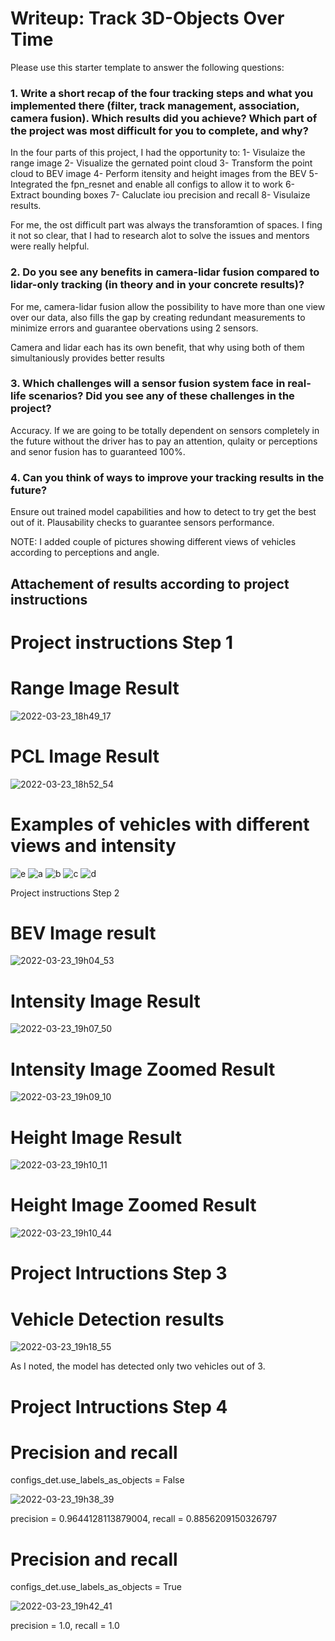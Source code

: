 # Writeup: Track 3D-Objects Over Time

Please use this starter template to answer the following questions:

### 1. Write a short recap of the four tracking steps and what you implemented there (filter, track management, association, camera fusion). Which results did you achieve? Which part of the project was most difficult for you to complete, and why?

In the four parts of this project, I had the opportunity to:
1- Visulaize the range image
2- Visualize the gernated point cloud
3- Transform the point cloud to BEV image
4- Perform itensity and height images from the BEV
5- Integrated the fpn_resnet and enable all configs to allow it to work
6- Extract bounding boxes
7- Caluclate iou precision and recall
8- Visulaize results.

For me, the ost difficult part was always the transforamtion of spaces. I fing it not so clear, that I had to research alot to solve the issues and mentors were really helpful.


### 2. Do you see any benefits in camera-lidar fusion compared to lidar-only tracking (in theory and in your concrete results)? 

For me, camera-lidar fusion allow the possibility to have more than one view over our data, also fills the gap
by creating redundant measurements to minimize errors and guarantee obervations using 2 sensors.

Camera and lidar each has its own benefit, that why using both of them simultaniously provides better results

### 3. Which challenges will a sensor fusion system face in real-life scenarios? Did you see any of these challenges in the project?
Accuracy.
If we are going to be totally dependent on sensors completely in the future without the driver has to pay an attention, qulaity or perceptions and senor fusion has to guaranteed 100%.

### 4. Can you think of ways to improve your tracking results in the future?
Ensure out trained model capabilities and how to detect to try get the best out of it.
Plausability checks to guarantee sensors performance.

NOTE:
I added couple of pictures showing different views of vehicles according to perceptions and angle.

## Attachement of results according to project instructions
# Project instructions Step 1

# Range Image Result
![2022-03-23_18h49_17](https://user-images.githubusercontent.com/73642186/159763811-8b061a3e-c822-441b-955d-cafcd0bab00f.png)
# PCL Image Result
![2022-03-23_18h52_54](https://user-images.githubusercontent.com/73642186/159764531-337c316b-7672-4ac3-856f-a203553db843.png)

# Examples of vehicles with different views and intensity
![e](https://user-images.githubusercontent.com/73642186/160209548-6803e670-0f90-4e97-a3cf-8ff14f523d9a.PNG)
![a](https://user-images.githubusercontent.com/73642186/160209552-ca35b69a-bc7e-401b-a666-098b9a3a9ad5.PNG)
![b](https://user-images.githubusercontent.com/73642186/160209554-13b40f89-b2f7-431b-9d28-0c7c0e76f746.PNG)
![c](https://user-images.githubusercontent.com/73642186/160209555-70d6bd43-aecb-43f5-a890-f6f703d5dd8f.PNG)
![d](https://user-images.githubusercontent.com/73642186/160209556-96ff027f-927a-41f5-9650-4942de20c40b.PNG)



Project instructions Step 2

# BEV Image result
![2022-03-23_19h04_53](https://user-images.githubusercontent.com/73642186/159766487-95af1f6c-87e0-42c6-bded-dc20a46a681b.png)

# Intensity Image Result
![2022-03-23_19h07_50](https://user-images.githubusercontent.com/73642186/159766967-fc8a14c9-f5d6-4200-af1c-a48d58f078c8.png)

# Intensity Image Zoomed Result
![2022-03-23_19h09_10](https://user-images.githubusercontent.com/73642186/159767156-cdc6593e-f6f0-4dc7-b94f-f345155862f9.png)

# Height Image Result
![2022-03-23_19h10_11](https://user-images.githubusercontent.com/73642186/159767333-9c13f7ae-e11b-4879-b64e-a6eaaf9aee1d.png)

# Height Image Zoomed Result
![2022-03-23_19h10_44](https://user-images.githubusercontent.com/73642186/159767410-107c306d-63ef-4331-8f44-3522dd38a887.png)

# Project Intructions Step 3
# Vehicle Detection results
![2022-03-23_19h18_55](https://user-images.githubusercontent.com/73642186/159769575-d13ee299-2243-42b7-9527-76239a930233.png)

As I noted, the model has detected only two vehicles out of 3.


# Project Intructions Step 4

# Precision and recall
configs_det.use_labels_as_objects = False

![2022-03-23_19h38_39](https://user-images.githubusercontent.com/73642186/159772279-abab9f75-bef9-487b-812b-957c50bb276b.png)

precision = 0.9644128113879004, recall = 0.8856209150326797

# Precision and recall

configs_det.use_labels_as_objects = True

![2022-03-23_19h42_41](https://user-images.githubusercontent.com/73642186/159773028-228c760a-d0a9-463a-bdd4-004be33349b8.png)

precision = 1.0, recall = 1.0
